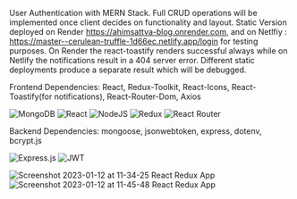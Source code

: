 User Authentication with MERN Stack.  Full CRUD operations will be implemented once client decides on functionality and layout.  Static Version deployed on Render https://ahimsattva-blog.onrender.com,  and on Netlfiy : https://master--cerulean-truffle-1d66ec.netlify.app/login for testing purposes.  On Render the react-toastify renders successful always while on Netlify the notifications result in a 404 server error. Different static deployments produce a separate result which will be debugged.  

Frontend Dependencies: React, Redux-Toolkit, React-Icons, React-Toastify(for notifications), React-Router-Dom, Axios

![MongoDB](https://img.shields.io/badge/MongoDB-%234ea94b.svg?style=for-the-badge&logo=mongodb&logoColor=white)
![React](https://img.shields.io/badge/react-%2320232a.svg?style=for-the-badge&logo=react&logoColor=%2361DAFB)
![NodeJS](https://img.shields.io/badge/node.js-6DA55F?style=for-the-badge&logo=node.js&logoColor=white)
![Redux](https://img.shields.io/badge/redux-%23593d88.svg?style=for-the-badge&logo=redux&logoColor=white)
![React Router](https://img.shields.io/badge/React_Router-CA4245?style=for-the-badge&logo=react-router&logoColor=white)

Backend Dependencies: mongoose, jsonwebtoken, express, dotenv, bcrypt.js

![Express.js](https://img.shields.io/badge/express.js-%23404d59.svg?style=for-the-badge&logo=express&logoColor=%2361DAFB)
![JWT](https://img.shields.io/badge/JWT-black?style=for-the-badge&logo=JSON%20web%20tokens)

![Screenshot 2023-01-12 at 11-34-25 React Redux App](https://user-images.githubusercontent.com/72115377/212150462-eefabde9-8d96-444f-9357-de371d061908.png)
![Screenshot 2023-01-12 at 11-45-48 React Redux App](https://user-images.githubusercontent.com/72115377/212152761-221371f3-9a95-4a37-8302-dbc39aaf1a2d.png)
